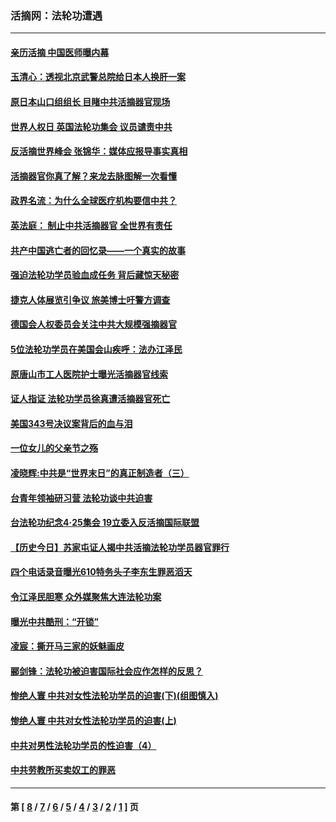 ### 活摘网：法轮功遭遇
---
#### [亲历活摘 中国医师曝内幕](../../pages/nf5881/n14040389.md?08230430) 
#### [玉清心：透视北京武警总院给日本人换肝一案](../../pages/nf5881/n13771978.md?08230430) 
#### [原日本山口组组长 目睹中共活摘器官现场](../../pages/nf5881/n13767360.md?08230430) 
#### [世界人权日 英国法轮功集会 议员谴责中共](../../pages/nf5881/n13431763.md?08230430) 
#### [反活摘世界峰会 张锦华：媒体应报导事实真相](../../pages/nf5881/n13278502.md?08230430) 
#### [活摘器官你真了解？来龙去脉图解一次看懂](../../pages/nf5881/n13013820.md?08230430) 
#### [政界名流：为什么全球医疗机构要信中共？](../../pages/nf5881/n11945479.md?08230430) 
#### [英法庭： 制止中共活摘器官 全世界有责任](../../pages/nf5881/n11330691.md?08230430) 
#### [共产中国逃亡者的回忆录——一个真实的故事](../../pages/nf5881/n10918649.md?08230430) 
#### [强迫法轮功学员验血成任务 背后藏惊天秘密](../../pages/nf5881/n4252384.md?08230430) 
#### [捷克人体展览引争议 旅美博士吁警方调查](../../pages/nf5881/n9429187.md?08230430) 
#### [德国会人权委员会关注中共大规模强摘器官](../../pages/nf5881/n8418950.md?08230430) 
#### [5位法轮功学员在美国会山疾呼：法办江泽民](../../pages/nf5881/n8101519.md?08230430) 
#### [原唐山市工人医院护士曝光活摘器官线索](../../pages/nf5881/n8076384.md?08230430) 
#### [证人指证 法轮功学员徐真遭活摘器官死亡](../../pages/nf5881/n8042467.md?08230430) 
#### [美国343号决议案背后的血与泪](../../pages/nf5881/n8020684.md?08230430) 
#### [一位女儿的父亲节之殇](../../pages/nf5881/n8014122.md?08230430) 
#### [凌晓辉:中共是“世界末日”的真正制造者（三）](../../pages/nf5881/n4210333.md?08230430) 
#### [台青年领袖研习营 法轮功谈中共迫害](../../pages/nf5881/n4141857.md?08230430) 
#### [台法轮功纪念4‧25集会 19立委入反活摘国际联盟](../../pages/nf5881/n4141821.md?08230430) 
#### [【历史今日】苏家屯证人揭中共活摘法轮功学员器官罪行](../../pages/nf5881/n4135912.md?08230430) 
#### [四个电话录音曝光610特务头子李东生罪恶滔天](../../pages/nf5881/n4040060.md?08230430) 
#### [令江泽民胆寒 众外媒聚焦大连法轮功案](../../pages/nf5881/n3932671.md?08230430) 
#### [曝光中共酷刑：“开锁”](../../pages/nf5881/n3889373.md?08230430) 
#### [凌宸：撕开马三家的妖魅画皮](../../pages/nf5881/n3849369.md?08230430) 
#### [郦剑锋：法轮功被迫害国际社会应作怎样的反思？](../../pages/nf5881/n3824560.md?08230430) 
#### [惨绝人寰 中共对女性法轮功学员的迫害(下)(组图慎入)](../../pages/nf5881/n3816285.md?08230430) 
#### [惨绝人寰 中共对女性法轮功学员的迫害(上)](../../pages/nf5881/n3815374.md?08230430) 
#### [中共对男性法轮功学员的性迫害（4）](../../pages/nf5881/n3769144.md?08230430) 
#### [中共劳教所买卖奴工的罪恶](../../pages/nf5881/n3769378.md?08230430) 

---
#### 第 [ [8](./8.md?08230430) / [7](./7.md?08230430) / [6](./6.md?08230430) / [5](./5.md?08230430) / [4](./4.md?08230430) / [3](./3.md?08230430) / [2](./2.md?08230430) / [1](./1.md?08230430) ] 页
